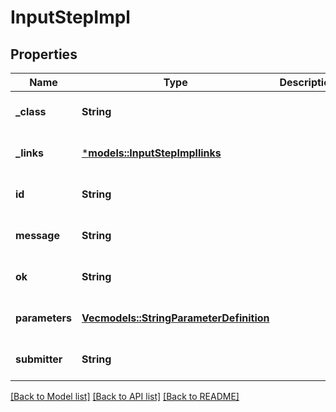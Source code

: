# InputStepImpl

## Properties
Name | Type | Description | Notes
------------ | ------------- | ------------- | -------------
**_class** | **String** |  | [optional] [default to None]
**_links** | [***models::InputStepImpllinks**](InputStepImpllinks.md) |  | [optional] [default to None]
**id** | **String** |  | [optional] [default to None]
**message** | **String** |  | [optional] [default to None]
**ok** | **String** |  | [optional] [default to None]
**parameters** | [**Vec<models::StringParameterDefinition>**](StringParameterDefinition.md) |  | [optional] [default to None]
**submitter** | **String** |  | [optional] [default to None]

[[Back to Model list]](../README.md#documentation-for-models) [[Back to API list]](../README.md#documentation-for-api-endpoints) [[Back to README]](../README.md)


